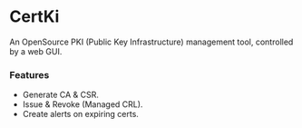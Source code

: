 # CertKi
An OpenSource PKI (Public Key Infrastructure) management tool, controlled by a web GUI.

### Features
* Generate CA & CSR.
* Issue & Revoke (Managed CRL).
* Create alerts on expiring certs.